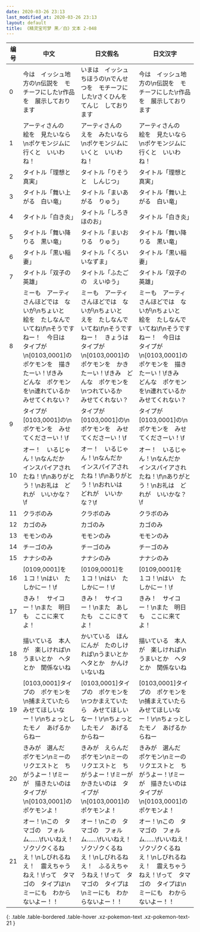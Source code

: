 ```yaml
---
date: 2020-03-26 23:13
last_modified_at: 2020-03-26 23:13
layout: default
title: 《精灵宝可梦 黑／白》文本 2-048
---
```

| 编号 | 中文 | 日文假名 | 日文汉字 |
| ---- | ---- | ---- | --- |
| 0 | 今は　イッシュ地方の\n伝説を　モチーフにした\r作品を　展示しております | いまは　イッシュちほうの\nでんせつを　モチーフにした\rさくひんを　てんじ　しております | 今は　イッシュ地方の\n伝説を　モチーフにした\r作品を　展示しております |
| 1 | アーティさんの　絵を　見たいなら\nポケモンジムに　行くと　いいわね！ | アーティさんの　えを　みたいなら\nポケモンジムに　いくと　いいわね！ | アーティさんの　絵を　見たいなら\nポケモンジムに　行くと　いいわね！ |
| 2 | タイトル「理想と真実」 | タイトル「りそうと　しんじつ」 | タイトル「理想と真実」 |
| 3 | タイトル「舞い上がる　白い竜」 | タイトル「まいあがる　りゅう」 | タイトル「舞い上がる　白い竜」 |
| 4 | タイトル「白き炎」 | タイトル「しろき　ほのお」 | タイトル「白き炎」 |
| 5 | タイトル「舞い降りる　黒い竜」 | タイトル「まいおりる　りゅう」 | タイトル「舞い降りる　黒い竜」 |
| 6 | タイトル「黒い稲妻」 | タイトル「くろい　いなずま」 | タイトル「黒い稲妻」 |
| 7 | タイトル「双子の英雄」 | タイトル「ふたごの　えいゆう」 | タイトル「双子の英雄」 |
| 8 | ミーも　アーティさんほどでは　ないが\nちょいと　絵を　たしなんでいてね\f\nそうですねー！　今日は　タイプが\n[0103,0001]の　ポケモンを　描きたーい！\fきみ　どんな　ポケモンを\n連れているか　みせてくれない？ | ミーも　アーティさんほどでは　ないが\nちょいと　えを　たしなんでいてね\f\nそうですねー！　きょうは　タイプが\n[0103,0001]の　ポケモンを　かきたーい！\fきみ　どんな　ポケモンを\nつれているか　みせてくれない？ | ミーも　アーティさんほどでは　ないが\nちょいと　絵を　たしなんでいてね\f\nそうですねー！　今日は　タイプが\n[0103,0001]の　ポケモンを　描きたーい！\fきみ　どんな　ポケモンを\n連れているか　みせてくれない？ |
| 9 | タイプが　[0103,0001]の\nポケモンを　みせてくださーい！\f | タイプが　[0103,0001]の\nポケモンを　みせてくださーい！\f | タイプが　[0103,0001]の\nポケモンを　みせてくださーい！\f |
| 10 | オー！　いるじゃん！\nなんだか　インスパイアされたね！\f\nありがとう！\nお礼は　どれが　いいかな？\f | オー！　いるじゃん！\nなんだか　インスパイアされたね！\f\nありがとう！\nおれいは　どれが　いいかな？\f | オー！　いるじゃん！\nなんだか　インスパイアされたね！\f\nありがとう！\nお礼は　どれが　いいかな？\f |
| 11 | クラボのみ | クラボのみ | クラボのみ |
| 12 | カゴのみ | カゴのみ | カゴのみ |
| 13 | モモンのみ | モモンのみ | モモンのみ |
| 14 | チーゴのみ | チーゴのみ | チーゴのみ |
| 15 | ナナシのみ | ナナシのみ | ナナシのみ |
| 16 | [0109,0001]を　１コ！\nはい　たしかにー！\f | [0109,0001]を　１コ！\nはい　たしかにー！\f | [0109,0001]を　１コ！\nはい　たしかにー！\f |
| 17 | きみ！　サイコー！\nまた　明日も　ここに来てよ！ | きみ！　サイコー！\nまた　あしたも　ここにきてよ！ | きみ！　サイコー！\nまた　明日も　ここに来てよ！ |
| 18 | 描いている　本人が　楽しければ\nうまいとか　ヘタとか　関係ないね | かいている　ほんにんが　たのしければ\nうまいとか　ヘタとか　かんけいないね | 描いている　本人が　楽しければ\nうまいとか　ヘタとか　関係ないね |
| 19 | [0103,0001]タイプの　ポケモンを\n捕まえていたら　みせてほしいなー！\r\nちょっとしたモノ　あげるからねー | [0103,0001]タイプの　ポケモンを\nつかまえていたら　みせてほしいなー！\r\nちょっとしたモノ　あげるからねー | [0103,0001]タイプの　ポケモンを\n捕まえていたら　みせてほしいなー！\r\nちょっとしたモノ　あげるからねー |
| 20 | きみが　選んだ　ポケモン\nミーの　リクエストと　ちがうよー！\fミーが　描きたいのは　タイプが\n[0103,0001]の　ポケモンよ！ | きみが　えらんだ　ポケモン\nミーの　リクエストと　ちがうよー！\fミーが　かきたいのは　タイプが\n[0103,0001]の　ポケモンよ！ | きみが　選んだ　ポケモン\nミーの　リクエストと　ちがうよー！\fミーが　描きたいのは　タイプが\n[0103,0001]の　ポケモンよ！ |
| 21 | オー！\nこの　タマゴの　フォルム……\fいいねえ！　ゾクゾクくるねえ！\nしびれるねえ！　震えちゃうねえ！\fって　タマゴの　タイプは\nミーにも　わからないよー！！ | オー！\nこの　タマゴの　フォルム……\fいいねえ！　ゾクゾクくるねえ！\nしびれるねえ！　ふるえちゃうねえ！\fって　タマゴの　タイプは\nミーにも　わからないよー！！ | オー！\nこの　タマゴの　フォルム……\fいいねえ！　ゾクゾクくるねえ！\nしびれるねえ！　震えちゃうねえ！\fって　タマゴの　タイプは\nミーにも　わからないよー！！ |
{: .table .table-bordered .table-hover .xz-pokemon-text .xz-pokemon-text-21 }